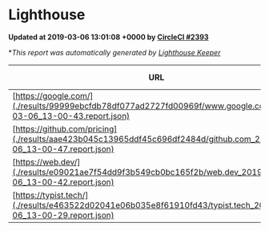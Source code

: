 
# Lighthouse

**Updated at 2019-03-06 13:01:08 +0000 by [CircleCI #2393](https://circleci.com/gh/ItinerisLtd/lighthouse-keeper-example/2393)**

**This report was automatically generated by [Lighthouse Keeper](https://github.com/itinerisltd/lighthouse-keeper)*

| URL | Performance | Accessibility | Best Practices | SEO | PWA | Updated At |
| --- | --- | --- | --- | --- | --- | --- |
| [https://google.com/](./results/99999ebcfdb78df077ad2727fd00969f/www.google.com_2019-03-06_13-00-43.report.json) | 0.95 | 0.71 | 0.93 | 0.8 | 0.58 | 2019-03-06T13:00:43.121Z |
| [https://github.com/pricing](./results/aae423b045c13965ddf45c696df2484d/github.com_2019-03-06_13-00-47.report.json) | 0.8 | 0.89 | 0.93 | 0.9 | 0.58 | 2019-03-06T13:00:47.979Z |
| [https://web.dev/](./results/e09021ae7f54dd9f3b549cb0bc165f2b/web.dev_2019-03-06_13-00-42.report.json) | 0.95 | 0.93 | 0.93 | 0.91 | 1 | 2019-03-06T13:00:42.673Z |
| [https://typist.tech/](./results/e463522d02041e06b035e8f61910fd43/typist.tech_2019-03-06_13-00-29.report.json) | 1 |  |  |  |  | 2019-03-06T13:00:29.030Z |
